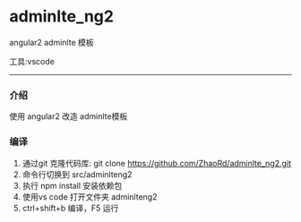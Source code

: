 # adminlte_ng2
angular2   adminlte 模板

工具:vscode

---
### 介绍
使用 angular2 改造 adminlte模板

### 编译
1. 通过git 克隆代码库:  git clone https://github.com/ZhaoRd/adminlte_ng2.git
2. 命令行切换到 src/adminlteng2
3. 执行 npm install 安装依赖包
4. 使用vs code 打开文件夹 adminlteng2
5. ctrl+shift+b 编译，F5 运行

